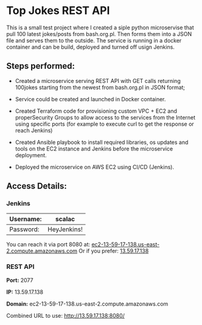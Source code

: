 # Top Jokes REST API #

This is a small test project where I created a siple python microservise that pull 100 latest jokes/posts
from bash.org.pl. Then forms them into a JSON file and serves them to the outside. The service is running
in a docker container and can be build, deployed and turned off usign Jenkins.

## Steps performed: ##

* Created a microservice serving REST API with GET calls returning 100jokes starting from the newest from bash.org.pl in JSON format;

* Service could be created and launched in Docker container.

* Created Terraform code for provisioning custom VPC + EC2 and properSecurity Groups to allow access to the services from the Internet using specific ports (for example to execute curl to get the response or reach Jenkins)

* Created Ansible playbook to install required libraries, os updates and tools on the EC2 instance and Jenkins before the microservice deployment.

* Deployed the microservice on AWS EC2 using CI/CD (Jenkins).

## Access Details: ##

### Jenkins ###
Username:  | scalac
------------- | -------------
Password:  |  HeyJenkins!

You can reach it via port 8080 at:
[ec2-13-59-17-138.us-east-2.compute.amazonaws.com](http://ec2-13-59-17-138.us-east-2.compute.amazonaws.com:8080/)
Or if you prefer:
[13.59.17.138](http://13.59.17.138:8080/)


### REST API ###

**Port:** 2077

**IP:** 13.59.17.138

**Domain:** ec2-13-59-17-138.us-east-2.compute.amazonaws.com

Combined URL to use:
http://13.59.17.138:8080/
